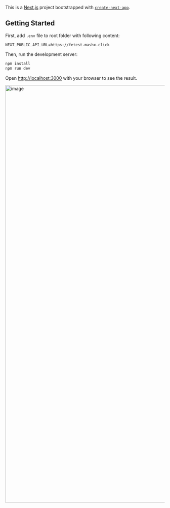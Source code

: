 This is a [Next.js](https://nextjs.org/) project bootstrapped with [`create-next-app`](https://github.com/vercel/next.js/tree/canary/packages/create-next-app).

## Getting Started

First, add `.env` file to root folder with following content:

```
NEXT_PUBLIC_API_URL=https://fetest.mashx.click
```


Then, run the development server:

```bash
npm install
npm run dev
```


Open [http://localhost:3000](http://localhost:3000) with your browser to see the result.

<img width="1315" alt="image" src="https://user-images.githubusercontent.com/9782607/226710625-6aa62839-15d0-461e-aafc-efbf281815aa.png">

